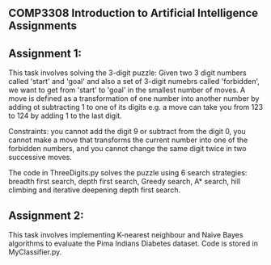 ## COMP3308 Introduction to Artificial Intelligence Assignments 

## Assignment 1: 
This task involves solving the 3-digit puzzle: Given two 3 digit numbers called 'start' and 'goal' and also a set of 3-digit numebrs called 'forbidden', we want to get from 'start' to 'goal' in the smallest number of moves. A move is defined as a transformation of one number into another number by adding ot subtracting 1 to one of its digits e.g. a move can take you from 123 to 124 by adding 1 to the last digit. 

Constraints: you cannot add the digit 9 or subtract from the digit 0, you cannot make a move that transforms the current number into one of the forbidden numbers, and you cannot change the same digit twice in two successive moves. 

The code in ThreeDigits.py solves the puzzle using 6 search strategies: breadth first search, depth first search, Greedy search, A* search, hill climbing and iterative deepening depth first search. 

## Assignment 2: 
This task involves implementing K-nearest neighbour and Naive Bayes algorithms to evaluate the Pima Indians Diabetes dataset. Code is stored in MyClassifier.py.
